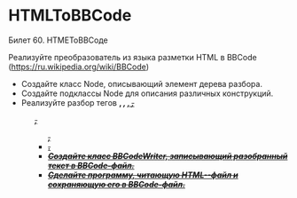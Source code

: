 # HTMLToBBCode
Билет 60. НТМЕТоВВСоде

 Реализуйте преобразователь из языка разметки HTML в ВВСоdе (https://ru.wikipedia.org/wiki/BBCode)

- Создайте класс Node, описывающий элемент дерева разбора.
- Создайте подклассы Node для описания различных конструкций.
- Реализуйте разбор тегов <b>, <i>, <u>, <s>, <ol>, <ul>, <li>.
- Создайте класс BBCodeWriter, записывающий разобранный текст в ВВСоdе-файл.
- Сделайте программу, читающую HTML--файл и сохраняющую его в ВВСоdе-файл.
